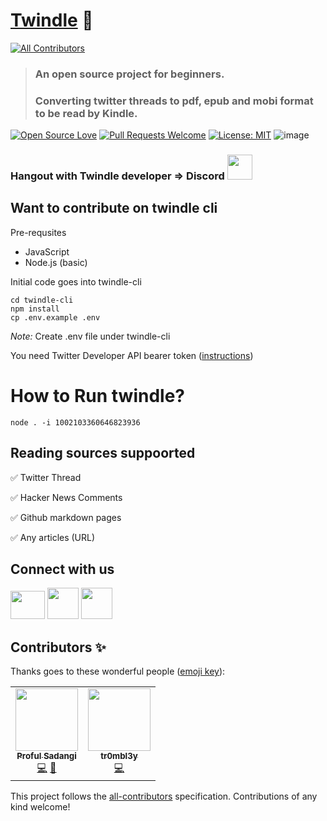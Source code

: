 # [Twindle](https://twindle-co.github.io/twindle/.) 📖
<!-- ALL-CONTRIBUTORS-BADGE:START - Do not remove or modify this section -->
[![All Contributors](https://img.shields.io/badge/all_contributors-2-orange.svg?style=flat-square)](#contributors-)
<!-- ALL-CONTRIBUTORS-BADGE:END -->

> ### An open source project for beginners.
>
> ### Converting twitter threads to pdf, epub and mobi format to be read by Kindle.

[![Open Source Love](https://firstcontributions.github.io/open-source-badges/badges/open-source-v1/open-source.svg)](https://github.com/firstcontributions/open-source-badges) [![Pull Requests Welcome](https://img.shields.io/badge/PRs-welcome-brightgreen.svg?style=flat)](http://makeapullrequest.com)
[![License: MIT](https://img.shields.io/badge/License-MIT-yellow.svg)](https://opensource.org/licenses/MIT)
![image](https://visitor-badge.glitch.me/badge?page_id=Twindle-co.twindle)

### Hangout with Twindle developer => Discord [<img src='https://cdn.vox-cdn.com/thumbor/nU3aFhQTGn1z9ImiSHXkF0bnyLk=/0x0:1600x1600/1400x1400/filters:focal(659x770:915x1026):format(jpeg)/cdn.vox-cdn.com/uploads/chorus_image/image/56262027/discord_logo.0.jpg' height=40 width=40 />](https://discord.gg/jBj2zMR)


## Want to contribute on twindle cli

Pre-requsites

- JavaScript
- Node.js (basic)

Initial code goes into twindle-cli

```
cd twindle-cli
npm install
cp .env.example .env
```
*Note:* Create .env file under twindle-cli

You need Twitter Developer API bearer token ([instructions](https://github.com/twindle-co/twindle/wiki/Applying-for-Developer-Access-from-Twitter))

# How to Run twindle?
```
node . -i 1002103360646823936
```

## Reading sources suppoorted
✅ Twitter Thread

✅ Hacker News Comments

✅ Github markdown pages

✅ Any articles (URL)

## Connect with us

[<img src='https://www.creativefreedom.co.uk/wp-content/uploads/2017/06/Twitter-featured.png' height=45 width=55 />](https://twitter.com/twindleco)
[<img src ='https://encrypted-tbn0.gstatic.com/images?q=tbn%3AANd9GcQ342VRbRlgLDPviYYJgxfCVEHKmtuV8LIisA&usqp=CAU'  width=50 height=50 />](https://www.youtube.com/channel/UCKxUmbHq5P5pd5IyUiZ8MHA)
[<img src='https://cdn.vox-cdn.com/thumbor/nU3aFhQTGn1z9ImiSHXkF0bnyLk=/0x0:1600x1600/1400x1400/filters:focal(659x770:915x1026):format(jpeg)/cdn.vox-cdn.com/uploads/chorus_image/image/56262027/discord_logo.0.jpg' height=50 width=50 />](https://discord.gg/jBj2zMR)

## Contributors ✨

Thanks goes to these wonderful people ([emoji key](https://allcontributors.org/docs/en/emoji-key)):

<!-- ALL-CONTRIBUTORS-LIST:START - Do not remove or modify this section -->
<!-- prettier-ignore-start -->
<!-- markdownlint-disable -->
<table>
  <tr>
    <td align="center"><a href="https://github.com/proful"><img src="https://avatars2.githubusercontent.com/u/354596?v=4" width="100px;" alt=""/><br /><sub><b>Proful Sadangi</b></sub></a><br /><a href="https://github.com/twindle-co/twindle/commits?author=proful" title="Code">💻</a> <a href="#ideas-proful" title="Ideas, Planning, & Feedback">🤔</a></td>
    <td align="center"><a href="https://github.com/tr0mbl3y"><img src="https://avatars2.githubusercontent.com/u/72851843?v=4" width="100px;" alt=""/><br /><sub><b>tr0mbl3y</b></sub></a><br /><a href="https://github.com/twindle-co/twindle/commits?author=tr0mbl3y" title="Code">💻</a></td>
  </tr>
</table>

<!-- markdownlint-enable -->
<!-- prettier-ignore-end -->
<!-- ALL-CONTRIBUTORS-LIST:END -->

This project follows the [all-contributors](https://github.com/all-contributors/all-contributors) specification. Contributions of any kind welcome!